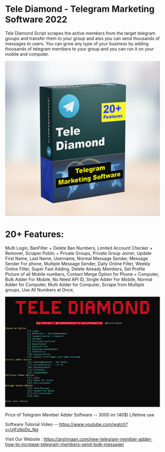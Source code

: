 # Tele Diamond - Telegram Marketing Software 2022

Tele Diamond Script scrapes the active members from the target telegram groups and transfer them to your group and also you can send thousands of messages to users. You can grow any type of your business by adding thousands of telegram members to your group and you can run it on your mobile and computer.

![](TeleDiamond.jpg)


# 20+ Features:

Multi Login,
BanFilter + Delete Ban Numbers,
Limited Account Checker + Remover,
Scraper Public + Private Groups,
Private Group Joiner,
Update First Name, Last Name, Username,
Normal Message Sender,
Message Sender For phone,
Multiple Message Sender,
Daily Online Filter,
Weekly Online Filter,
Super Fast Adding,
Delete Already Members,
Set Profile Picture of all Mobile numbers,
Contact Merge Option for Phone + Computer,
Bulk Adder For Mobile,
No Need API ID,
Single Adder For Mobile,
Normal Adder for Computer,
Multi Adder for Computer,
Scrape from Multiple groups,
Use All Numbers at Once,

![](TelegramMemberAdder.png)

Price of Telegram Member Adder Software -- 3000 inr (40$) Lifetime use

Software Tutorial Video -- https://www.youtube.com/watch?v=UjFz6pDp_Ng

Visit Our Website : https://arshmaan.com/new-telegram-member-adder-how-to-increase-telegram-members-send-bulk-message/
